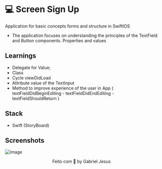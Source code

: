 
# 💻 Screen Sign Up
Application for basic concepts forms and structure in SwiftIOS

- The application focuses on understanding the principles of the TextField and Button components. Properties and values

## Learnings

- Delegate for Value;
- Class
- Cycle viewDidLoad
- Attribute value of the TextInput
- Method to improve experience of the user in App ( textFieldDidBeginEditing - textFieldDidEndEditing - textFieldShouldReturn )

## Stack
 - Swift (StoryBoard)

## Screenshots

![image](https://github.com/Gabriel-Jesusvix/-Sign-Up-Swift/assets/62946928/21f4f6c8-06f4-48a9-9d60-ecd9f2b882f9)


<p align="center">
  Feito com 💙 by Gabriel Jesus
</p>
